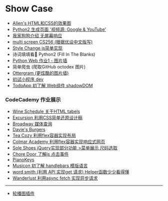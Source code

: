 # Show Case

- [Allen's HTML和CSS的效果图](https://allentango.github.io/show2show/case1/my_page.html)
- [Python2 生成页面 '视频源: Google & YouTube'](https://allentango.github.io/show2show/movie-website/index.html)
- [我家狗狗介绍 无屏幕响应](https://allentango.github.io/show2show/fend-animal-trading-cards/card.html)
- [multi screen CS256 (根据优设中文版写)](https://allentango.github.io/show2show/multi-screen-site/index.html)
- [Style Change js简单实现](https://allentango.github.io/show2show/layoutchange/resume.html)
- 诗词填填看👀 Python2 (Fill In The Blanks)
- [Python Web 作业1 - 图片墙](https://allentango.github.io/show2show/PythonWeb/homework-1/level1homework.html)
- 简单爬虫 (爬取GitHub octodex 图片)
- [Ottergram (更炫酷的图片墙)](https://allentango.github.io/show2show/ottergram/index.html)
- [初试小程序 dev](https://github.com/AllenTango/show2show/fungo)
- [TodoApp 初了解 Web组件 shadowDOM](https://allentango.github.io/show2show/TodoApp/index.html)

### CodeCademy 作业展示

- [Wine Schedule 关于HTML tabels](https://allentango.github.io/show2show/WineSchedule/index.html)
- [Excursion 利用CSS简单还原设计稿](https://allentango.github.io/show2show/ExcursionProject/index.html)
- [Broadway 媒体查询](https://allentango.github.io/show2show/Broadway/index.html)
- [Davie's Burgers](https://allentango.github.io/show2show/Davie'sBurgers/index.html)
- [Tea Cozy 利用flex容器实现布局](https://allentango.github.io/show2show/TeaCozy/index.html)
- [Colmar Academy 利用flex容器实现响应式网页](https://allentango.github.io/show2show/ColmarAcademy/index.html)
- [Sole Shoes jQuery实现部分功能 >菜单展示 尺码选取](https://allentango.github.io/show2show/Sole/index.html)
- [Chore Door 了解js 点击事件](https://allentango.github.io/show2show/ChoreDoor/index.html)
- [PianoKeys](https://allentango.github.io/show2show/PianoKeys/index.html)
- [Musicon 初了解 handlebars 模版语言](https://allentango.github.io/show2show/Musicon/index.html)
- [word smith (利用 API 实现get 请求) Helper函数少少看得懂](https://allentango.github.io/show2show/WordSmith/index.html)
- [Wanderlust 利用async fetch 实现异步请求](https://allentango.github.io/show2show/Wanderlust/index.html)

<hr/>

- [轮播图插件](https://allentango.github.io/show2show/slider/)